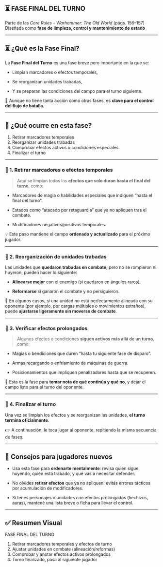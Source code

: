 ## ⏳ FASE FINAL DEL TURNO

Parte de las _Core Rules_ – _Warhammer: The Old World_ (págs. 156–157)  
Diseñada como **fase de limpieza, control y mantenimiento de estado**

----------

## ⏳ ¿Qué es la Fase Final?

La **Fase Final del Turno** es una fase breve pero importante en la que se:

-   Limpian marcadores o efectos temporales,
    
-   Se reorganizan unidades trabadas,
    
-   Y se preparan las condiciones del campo para el turno siguiente.
    

📌 Aunque no tiene tanta acción como otras fases, es **clave para el control del flujo de batalla**.

----------

## 🔁 ¿Qué ocurre en esta fase?

1. Retirar marcadores temporales
2. Reorganizar unidades trabadas
3. Comprobar efectos activos o condiciones especiales
4. Finalizar el turno

----------

### 🧼 1. Retirar marcadores o efectos temporales

> Aquí se limpian todos los **efectos que solo duran hasta el final del turno**, como:

-   Marcadores de magia o habilidades especiales que indiquen “hasta el final del turno”.
    
-   Estados como “atacado por retaguardia” que ya no apliquen tras el combate.
    
-   Modificadores negativos/positivos temporales.
    

💡 Este paso mantiene el campo **ordenado y actualizado** para el próximo jugador.

----------

### 🔁 2. Reorganización de unidades trabadas

Las unidades que **quedaron trabadas en combate**, pero no se rompieron ni huyeron, pueden hacer lo siguiente:

-   **Alinearse mejor** con el enemigo (si quedaron en ángulos raros).
    
-   **Reformarse** si ganaron el combate y no persiguieron.
    

📌 En algunos casos, si una unidad no está perfectamente alineada con su oponente (por ejemplo, por cargas múltiples o movimientos extraños), puede **ajustarse ligeramente sin moverse de combate**.

----------

### 📜 3. Verificar efectos prolongados

> Algunos efectos o condiciones **siguen activos más allá de un turno**, como:

-   Magias o bendiciones que duren “hasta tu siguiente fase de disparo”.
    
-   Armas recargando o enfriamiento de máquinas de guerra.
    
-   Posicionamientos que impliquen penalizadores hasta que se recuperen.
    

🎯 Esta es la fase para **tomar nota de qué continúa y qué no**, y dejar el campo listo para el turno del oponente.

----------

### 🧘 4. Finalizar el turno

Una vez se limpian los efectos y se reorganizan las unidades, **el turno termina oficialmente**.

👉 A continuación, le toca jugar al oponente, repitiendo la misma secuencia de fases.

----------

## 🧠 Consejos para jugadores nuevos

-   Usa esta fase para **ordenarte mentalmente**: revisa quién sigue huyendo, quién está trabado, y qué vas a necesitar defender.
    
-   No olvides **retirar efectos** que ya no apliquen: evitás errores tácticos por acumulación de modificadores.
    
-   Si tenés personajes o unidades con efectos prolongados (hechizos, auras), mantené una lista breve o ficha para llevar el control.
    

----------

## ✅ Resumen Visual

FASE FINAL DEL TURNO

1. Retirar marcadores temporales y efectos de turno
2. Ajustar unidades en combate (alineación/reformas)
3. Comprobar y anotar efectos activos prolongados
4. Turno finalizado, pasa al siguiente jugador